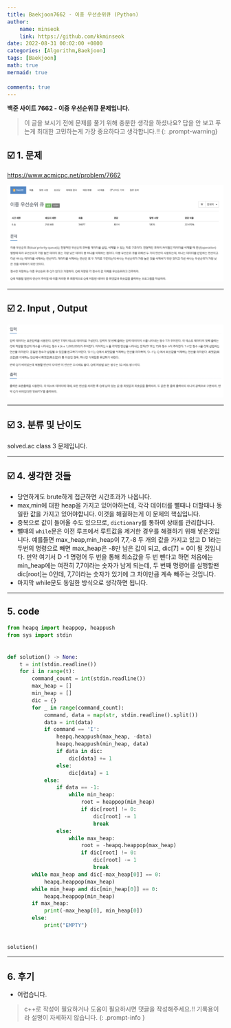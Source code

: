 ```yaml
---
title: Baekjoon7662 - 이중 우선순위큐 (Python)
author: 
    name: minseok
    link: https://github.com/kkminseok
date: 2022-08-31 00:02:00 +0800
categories: [Algorithm,Baekjoon]
tags: [Baekjoon]
math: true
mermaid: true

comments: true
---
```


**백준 사이트 7662 - 이중 우선순위큐 문제입니다.**

> 이 글을 보시기 전에 문제를 풀기 위해 충분한 생각을 하셨나요? 답을 안 보고 푸는게 최대한 고민하는게 가장 중요하다고 생각합니다.!!
{: .prompt-warning}

## ☑️ 1. 문제
<https://www.acmicpc.net/problem/7662>


![](/assets/img/sample/Baekjoon/7662/Problem.png)

-----  

## ☑️ 2. Input , Output
![](/assets/img/sample/Baekjoon/7662/input.png)


-----  

## ☑️ 3. 분류 및 난이도

solved.ac class 3 문제입니다.

-----  

## ☑️ 4. 생각한 것들

- 당연하게도 brute하게 접근하면 시간초과가 나옵니다.
- max,min에 대한 heap을 가지고 있어야하는데, 각각 데이터를 뺄때나 더할때나 동일한 값을 가지고 있어야합니다. 이것을 해결하는게 이 문제의 핵심입니다.
- 중복으로 값이 들어올 수도 있으므로, `dictionary`를 통하여 상태를 관리합니다.
- 뺄때의 `while`문은 이전 루프에서 루트값을 제거한 경우를 해결하기 위해 넣은것입니다. 예를들면 max_heap,min_heap이 7,7,-8 두 개의 값을 가지고 있고 D 1라는 두번의 명령으로 빼면 max_heap은 -8만 남은 값이 되고, dic[7] = 0이 될 것입니다. 만약 여기서 D -1 명령어 두 번을 통해 최소값을 두 번 뺀다고 하면 처음에는 min_heap에는 여전히 7,7이라는 숫자가 남게 되는데, 두 번째 명령어를 실행할땐 dic[root]는 0인데, 7,7이라는 숫자가 있기에 그 차이만큼 계속 빼주는 것입니다.
- 마지막 while문도 동일한 방식으로 생각하면 됩니다.


-----  

## 5. code

```python
from heapq import heappop, heappush
from sys import stdin


def solution() -> None:
    t = int(stdin.readline())
    for i in range(t):
        command_count = int(stdin.readline())
        max_heap = []
        min_heap = []
        dic = {}
        for _ in range(command_count):
            command, data = map(str, stdin.readline().split())
            data = int(data)
            if command == 'I':
                heapq.heappush(max_heap, -data)
                heapq.heappush(min_heap, data)
                if data in dic:
                    dic[data] += 1
                else:
                    dic[data] = 1
            else:
                if data == -1:
                    while min_heap:
                        root = heappop(min_heap)
                        if dic[root] != 0:
                            dic[root] -= 1
                            break
                else:
                    while max_heap:
                        root = -heapq.heappop(max_heap)
                        if dic[root] != 0:
                            dic[root] -= 1
                            break
        while max_heap and dic[-max_heap[0]] == 0:
            heapq.heappop(max_heap)
        while min_heap and dic[min_heap[0]] == 0:
            heapq.heappop(min_heap)
        if max_heap:
            print(-max_heap[0], min_heap[0])
        else:
            print("EMPTY")


solution()


```

-----

## 6. 후기

- 어렵습니다. 

> c++로 작성이 필요하거나 도움이 필요하시면 댓글을 작성해주세요.!! 기록용이라 설명이 자세하지 않습니다.
{: .prompt-info }